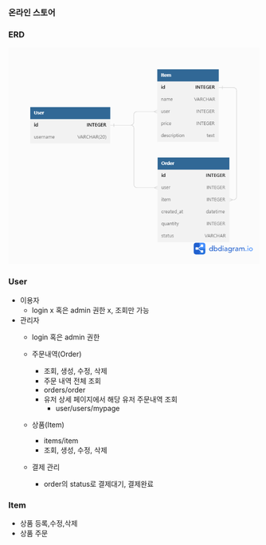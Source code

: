 ### 온라인 스토어

### ERD
<img src='/images/ERD.png'>

### User
- 이용자
  -  login x 혹은 admin 권한 x, 조회만 가능
- 관리자
  -  login 혹은 admin 권한
  - 주문내역(Order)
    - 조회, 생성, 수정, 삭제
    - 주문 내역 전체 조회
    - orders/order
    - 유저 상세 페이지에서 해당 유저 주문내역 조회
      - user/users/mypage
  - 상품(Item)
    - items/item
    - 조회, 생성, 수정, 삭제
    
  - 결제 관리
    - order의 status로 결제대기, 결제완료
  

### Item
- 상품 등록,수정,삭제
- 상품 주문
